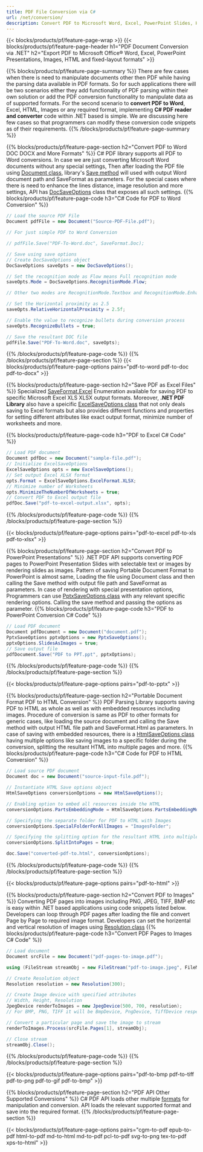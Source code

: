 ```yaml
---
title: PDF File Conversion via C# 
url: /net/conversion/
description: Convert PDF to Microsoft Word, Excel, PowerPoint Slides, HTML, Images and many other popular formats with just few lines of C# code.
---
```


{{< blocks/products/pf/feature-page-wrap >}}
{{< blocks/products/pf/feature-page-header h1="PDF Document Conversion via .NET" h2="Export PDF to Microsoft Office® Word, Excel, PowerPoint Presentations, Images, HTML and fixed-layout formats" >}}

{{% blocks/products/pf/feature-page-summary %}}
There are few cases when there is need to manipulate documents other then PDF while having the parsing data available in PDF formats. So for such applications there will be two scenarios either they add functionality of PDF parsing within their own solution or add the PDF conversion functionality to manipulate data as of supported formats. For the second scenario to **convert PDF to Word**, Excel, HTML, Images or any required format, implementing **C# PDF reader and converter** code within .NET based is simple. We are discussing here few cases so that programmers can modify these conversion code snippets as of their requirements. 
{{% /blocks/products/pf/feature-page-summary  %}}

{{% blocks/products/pf/feature-page-section  h2="Convert PDF to Word DOC DOCX and More Formats" %}}
C# PDF library supports all PDF to Word conversions. In case we are just converting Microsoft Word documents without any special settings, Then after loading the PDF file using [Document class](https://apireference.aspose.com/pdf/net/aspose.pdf/document), library's [Save method](https://apireference.aspose.com/pdf/net/aspose.pdf.document/save/methods/4) will used with output Word document path and SaveFormat as parameters.  For the special cases where there is need to enhance the lines distance, image resolution and more settings, API has [DocSaveOptions](https://apireference.aspose.com/net/pdf/aspose.pdf/docsaveoptions) class that exposes all such settings. 
{{% blocks/products/pf/feature-page-code h3="C# Code for PDF to Word Conversion" %}}

```cs
// Load the source PDF File
Document pdfFile = new Document("Source-PDF-File.pdf");    

// For just simple PDF to Word Conversion 

// pdfFile.Save("PDF-To-Word.doc", SaveFormat.Doc);        

// Save using save options
// Create DocSaveOptions object
DocSaveOptions saveOpts = new DocSaveOptions();

// Set the recognition mode as Flow means Full recognition mode
saveOpts.Mode = DocSaveOptions.RecognitionMode.Flow;

// Other two modes are RecognitionMode.Textbox and RecognitionMode.EnhancedFlow

// Set the Horizontal proximity as 2.5
saveOpts.RelativeHorizontalProximity = 2.5f;

// Enable the value to recognize bullets during conversion process
saveOpts.RecognizeBullets = true;

// Save the resultant DOC file
pdfFile.Save("PDF-To-Word.doc", saveOpts);
```
{{% /blocks/products/pf/feature-page-code  %}}
{{% /blocks/products/pf/feature-page-section %}}
{{< blocks/products/pf/feature-page-options pairs="pdf-to-word pdf-to-doc pdf-to-docx" >}}


{{% blocks/products/pf/feature-page-section  h2="Save PDF as Excel Files" %}}
Specialized [SaveFormat.Excel](https://apireference.aspose.com/pdf/net/aspose.pdf/saveformat) Enumeration available for saving PDF to specific Microsoft Excel XLS XLSX output formats. Moreover, **.NET PDF Library** also have a speicific [ExcelSaveOptions class](https://apireference.aspose.com/pdf/net/aspose.pdf/excelsaveoptions) that not only deals saving to Excel formats but also provides different functions and properties for setting different attributes like exact output format, minimize number of worksheets and more.
 
{{% blocks/products/pf/feature-page-code h3="PDF to Excel C# Code" %}}

```cs
// Load PDF document
Document pdfDoc = new Document("sample-file.pdf");
// Initialize ExcelSaveOptions
ExcelSaveOptions opts = new ExcelSaveOptions();
// Set output Excel XLSX format
opts.Format = ExcelSaveOptions.ExcelFormat.XLSX;
// Minimize number of Worksheets
opts.MinimizeTheNumberOfWorksheets = true;
// Convert PDF to Excel output file
pdfDoc.Save("pdf-to-excel-output.xlsx", opts);
```
{{% /blocks/products/pf/feature-page-code  %}}
{{% /blocks/products/pf/feature-page-section %}}

{{< blocks/products/pf/feature-page-options pairs="pdf-to-excel pdf-to-xls pdf-to-xlsx" >}}

{{% blocks/products/pf/feature-page-section  h2="Convert PDF to PowerPoint Presentations" %}}
.NET PDF API supports converting PDF pages to PowerPoint Presentation Slides with selectable text or images by rendering slides as images. Pattern of saving Portable Document Format to PowerPoint is almost same, Loading the file using Document class and then calling the Save method with output file path and SaveFormat as parameters. In case of rendering with special presentation options, Programmers can use [PptxSaveOptions class](https://apireference.aspose.com/pdf/net/aspose.pdf/pptxsaveoptions) with any relevant specific rendering options. Calling the save method and passing the options as parameter.
{{% blocks/products/pf/feature-page-code h3="PDF to PowerPoint Conversion C# Code" %}}
```cs
// Load PDF document
Document pdfDocument = new Document("document.pdf");
PptxSaveOptions pptxOptions = new PptxSaveOptions();
pptxOptions.SlidesAsImages = true;
// Save output file
pdfDocument.Save("PDF to PPT.ppt", pptxOptions);
```
{{% /blocks/products/pf/feature-page-code %}}
{{% /blocks/products/pf/feature-page-section %}}

{{< blocks/products/pf/feature-page-options pairs="pdf-to-pptx" >}}

{{% blocks/products/pf/feature-page-section  h2="Portable Document Format PDF to HTML Conversion" %}}
PDF Parsing Library supports saving PDF to HTML as whole as well as with embedded resources including images. Procedure of conversion is same as PDF to other formats for generic cases, like loading the source document and calling the Save method with output HTML file path and SaveFormat.Html as parameters. In case of saving with embedded resources, there is a [HtmlSaveOptions class](https://apireference.aspose.com/pdf/net/aspose.pdf/htmlsaveoptions) having multiple options like saving images to a specific folder during the conversion, splitting the resultant HTML into multiple pages and more. 
{{% blocks/products/pf/feature-page-code h3="C# Code for PDF to HTML Conversion" %}}

```cs
// Load source PDF document
Document doc = new Document("source-input-file.pdf");

// Instantiate HTML Save options object
HtmlSaveOptions conversionOptions = new HtmlSaveOptions();

// Enabling option to embed all resources inside the HTML
conversionOptions.PartsEmbeddingMode = HtmlSaveOptions.PartsEmbeddingModes.EmbedAllIntoHtml;

// Specifying the separate folder for PDF to HTML with Images
conversionOptions.SpecialFolderForAllImages = "ImagesFolder";

// Specifying the splitting option for the resultant HTML into multiple pages
conversionOptions.SplitIntoPages = true;

doc.Save("converted-pdf-to.html", conversionOptions);
```
{{% /blocks/products/pf/feature-page-code %}}
{{% /blocks/products/pf/feature-page-section %}}

{{< blocks/products/pf/feature-page-options pairs="pdf-to-html" >}}

{{% blocks/products/pf/feature-page-section  h2="Convert PDF to Images" %}}
Converting PDF pages into images including PNG, JPEG, TIFF, BMP etc is easy within .NET based applications using code snippets listed below. Developers can  loop through PDF pages after loading the file and convert Page by Page to required image format. Developers can set the horizental and vertical resolution of images using [Resolution class](https://apireference.aspose.com/pdf/net/aspose.pdf.devices/resolution)
{{% blocks/products/pf/feature-page-code h3="Convert PDF Pages to Images C# Code" %}}
```cs
// Load document
Document srcFile = new Document("pdf-pages-to-image.pdf");

using (FileStream streamObj = new FileStream("pdf-to-image.jpeg", FileMode.Create)){

// Create Resolution object
Resolution resolution = new Resolution(300);

// Create Image device with specified attributes
// Width, Height, Resolution
JpegDevice renderToImages = new JpegDevice(500, 700, resolution);
// For BMP, PNG, TIFF it will be BmpDevice, PngDevice, TiffDevice respectively

// Convert a particular page and save the image to stream
renderToImages.Process(srcFile.Pages[1], streamObj);

// Close stream
streamObj.Close();

```
{{% /blocks/products/pf/feature-page-code %}}
{{% /blocks/products/pf/feature-page-section %}}

{{< blocks/products/pf/feature-page-options pairs="pdf-to-bmp pdf-to-tiff pdf-to-png pdf-to-gif pdf-to-bmp" >}}

{{% blocks/products/pf/feature-page-section  h2="PDF API Other Supported Conversions" %}}
C# PDF API loads other multiple [formats](https://docs.aspose.com/pdf/net/supported-file-formats/) for manipulation and conversion. API loads the relevant supported format and save into the required format.
{{% /blocks/products/pf/feature-page-section %}}

{{< blocks/products/pf/feature-page-options pairs="cgm-to-pdf epub-to-pdf html-to-pdf md-to-html md-to-pdf pcl-to-pdf svg-to-png tex-to-pdf xps-to-html" >}}